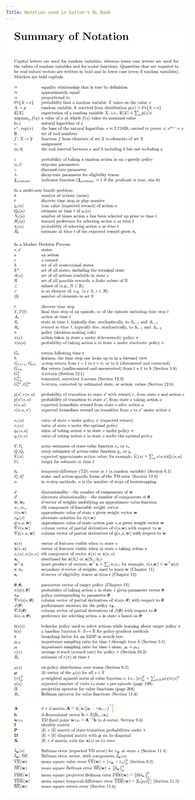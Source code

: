 ```yaml
---
Title: Notation used in Sutton's RL Book
---
```


![notation 1](/images/sutton-rl-book-notation-1.png)
![notation 2](/images/sutton-rl-book-notation-2.png)
![notation 3](/images/sutton-rl-book-notation-3.png)
![notation 4](/images/sutton-rl-book-notation-4.png)